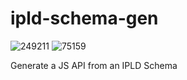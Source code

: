 # ipld-schema-gen

![249211](https://img.shields.io/badge/compiled%20bundle-249k-yellow) ![75159](https://img.shields.io/badge/gzipped%20bundle-75k-yellowgreen)

Generate a JS API from an IPLD Schema
